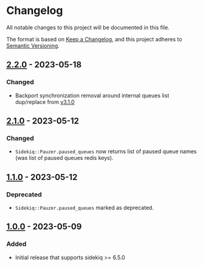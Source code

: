 # Changelog

All notable changes to this project will be documented in this file.

The format is based on [Keep a Changelog](https://keepachangelog.com/en/1.1.0/),
and this project adheres to [Semantic Versioning](https://semver.org/spec/v2.0.0.html).


## [2.2.0] - 2023-05-18

### Changed

- Backport synchronization removal around internal queues list dup/replace
  from [v3.1.0](https://gitlab.com/ixti/sidekiq-pauzer/-/tree/v3.1.0)



## [2.1.0] - 2023-05-12

### Changed

- `Sidekiq::Pauzer.paused_queues` now returns list of paused queue names (was
  list of paused queues redis keys).


## [1.1.0] - 2023-05-12

### Deprecated

- `Sidekiq::Pauzer.paused_queues` marked as deprecated.


## [1.0.0] - 2023-05-09

### Added

- Initial release that supports sidekiq >= 6.5.0


[2.2.0]: https://gitlab.com/ixti/sidekiq-pauzer/-/compare/v2.1.0...v2.2.0
[2.1.0]: https://gitlab.com/ixti/sidekiq-pauzer/-/compare/v1.1.0...v2.1.0
[1.1.0]: https://gitlab.com/ixti/sidekiq-pauzer/-/compare/v1.0.0...v1.1.0
[1.0.0]: https://gitlab.com/ixti/sidekiq-pauzer/-/tree/v1.0.0
